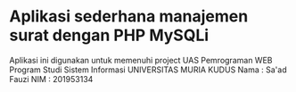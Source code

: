 # Aplikasi sederhana manajemen surat dengan PHP MySQLi

Aplikasi ini digunakan untuk memenuhi project UAS Pemrograman WEB
Program Studi Sistem Informasi
UNIVERSITAS MURIA KUDUS
Nama : Sa'ad Fauzi
NIM : 201953134

